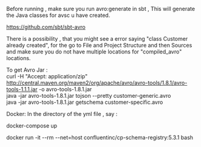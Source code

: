 Before running , make sure you run avro:generate in sbt , This will generate the Java classes for avsc u have created.

https://github.com/sbt/sbt-avro

There is a possibility , that you might see a error saying "class Customer already created", for the go to File and Project Structure and
then Sources and make sure you do not have multiple locations for "compiled_avro" locations.

To get Avro Jar :  
curl -H "Accept: application/zip"  http://central.maven.org/maven2/org/apache/avro/avro-tools/1.8.1/avro-tools-1.1.1.jar -o avro-tools-1.8.1.jar   
java -jar avro-tools-1.8.1.jar tojson --pretty customer-generic.avro   
java -jar avro-tools-1.8.1.jar getschema customer-specific.avro


Docker:
In the directory of the yml file , say :   

docker-compose up    

docker run -it --rm --net=host confluentinc/cp-schema-registry:5.3.1 bash
